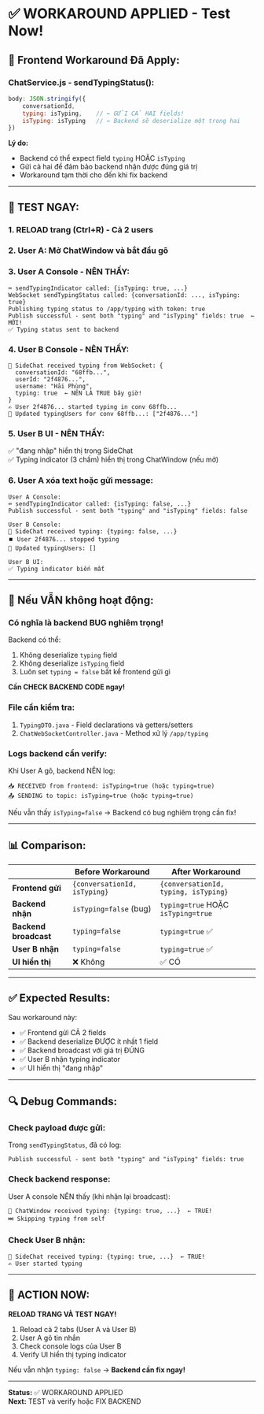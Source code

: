 # ✅ WORKAROUND APPLIED - Test Now!

## 🔧 Frontend Workaround Đã Apply:

### ChatService.js - sendTypingStatus():
```javascript
body: JSON.stringify({
    conversationId,
    typing: isTyping,    // ← GỬI CẢ HAI fields!
    isTyping: isTyping   // ← Backend sẽ deserialize một trong hai
})
```

**Lý do:**
- Backend có thể expect field `typing` HOẶC `isTyping`
- Gửi cả hai để đảm bảo backend nhận được đúng giá trị
- Workaround tạm thời cho đến khi fix backend

---

## 🧪 TEST NGAY:

### 1. **RELOAD trang** (Ctrl+R) - Cả 2 users

### 2. **User A:** Mở ChatWindow và bắt đầu gõ

### 3. **User A Console - NÊN THẤY:**
```
⌨️ sendTypingIndicator called: {isTyping: true, ...}
WebSocket sendTypingStatus called: {conversationId: ..., isTyping: true}
Publishing typing status to /app/typing with token: true
Publish successful - sent both "typing" and "isTyping" fields: true  ← MỚI!
✅ Typing status sent to backend
```

### 4. **User B Console - NÊN THẤY:**
```
🎯 SideChat received typing from WebSocket: {
  conversationId: "68ffb...",
  userId: "2f4876...",
  username: "Hải Phùng",
  typing: true  ← NÊN LÀ TRUE bây giờ!
}
✍️ User 2f4876... started typing in conv 68ffb...
📝 Updated typingUsers for conv 68ffb...: ["2f4876..."]
```

### 5. **User B UI - NÊN THẤY:**
✅ "đang nhập" hiển thị trong SideChat  
✅ Typing indicator (3 chấm) hiển thị trong ChatWindow (nếu mở)

### 6. **User A xóa text hoặc gửi message:**
```
User A Console:
⌨️ sendTypingIndicator called: {isTyping: false, ...}
Publish successful - sent both "typing" and "isTyping" fields: false

User B Console:
🎯 SideChat received typing: {typing: false, ...}
⏹️ User 2f4876... stopped typing
📝 Updated typingUsers: []

User B UI:
✅ Typing indicator biến mất
```

---

## 🚨 Nếu VẪN không hoạt động:

### Có nghĩa là backend BUG nghiêm trọng!

Backend có thể:
1. Không deserialize `typing` field
2. Không deserialize `isTyping` field  
3. Luôn set `typing = false` bất kể frontend gửi gì

**Cần CHECK BACKEND CODE ngay!**

### File cần kiểm tra:
1. `TypingDTO.java` - Field declarations và getters/setters
2. `ChatWebSocketController.java` - Method xử lý `/app/typing`

### Logs backend cần verify:
Khi User A gõ, backend NÊN log:
```
📥 RECEIVED from frontend: isTyping=true (hoặc typing=true)
📤 SENDING to topic: isTyping=true (hoặc typing=true)
```

Nếu vẫn thấy `isTyping=false` → Backend có bug nghiêm trọng cần fix!

---

## 📊 Comparison:

| | Before Workaround | After Workaround |
|---|---|---|
| **Frontend gửi** | `{conversationId, isTyping}` | `{conversationId, typing, isTyping}` |
| **Backend nhận** | `isTyping=false` (bug) | `typing=true` HOẶC `isTyping=true` |
| **Backend broadcast** | `typing=false` | `typing=true` ✅ |
| **User B nhận** | `typing=false` | `typing=true` ✅ |
| **UI hiển thị** | ❌ Không | ✅ CÓ |

---

## ✅ Expected Results:

Sau workaround này:
- ✅ Frontend gửi CẢ 2 fields
- ✅ Backend deserialize ĐƯỢC ít nhất 1 field
- ✅ Backend broadcast với giá trị ĐÚNG
- ✅ User B nhận typing indicator
- ✅ UI hiển thị "đang nhập"

---

## 🔍 Debug Commands:

### Check payload được gửi:
Trong `sendTypingStatus`, đã có log:
```
Publish successful - sent both "typing" and "isTyping" fields: true
```

### Check backend response:
User A console NÊN thấy (khi nhận lại broadcast):
```
🎯 ChatWindow received typing: {typing: true, ...}  ← TRUE!
⏭️ Skipping typing from self
```

### Check User B nhận:
```
🎯 SideChat received typing: {typing: true, ...}  ← TRUE!
✍️ User started typing
```

---

## 🎯 ACTION NOW:

**RELOAD TRANG VÀ TEST NGAY!**

1. Reload cả 2 tabs (User A và User B)
2. User A gõ tin nhắn
3. Check console logs của User B
4. Verify UI hiển thị typing indicator

Nếu vẫn nhận `typing: false` → **Backend cần fix ngay!**

---

**Status:** ✅ WORKAROUND APPLIED  
**Next:** TEST và verify hoặc FIX BACKEND

